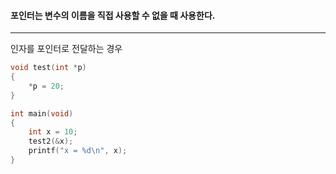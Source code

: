 #### 포인터는 변수의 이름을 직접 사용할 수 없을 때 사용한다. ####
____
인자를 포인터로 전달하는 경우
```c
void test(int *p)
{
	*p = 20;
}

int main(void)
{
	int x = 10;
	test2(&x);
	printf("x = %d\n", x);
}
```